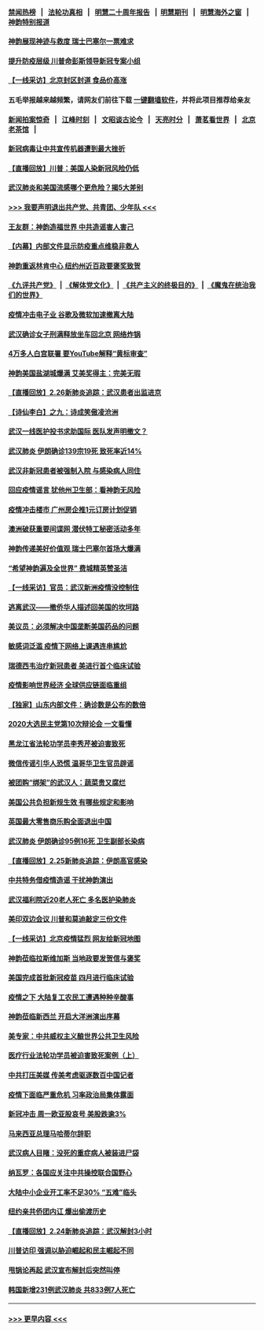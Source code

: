 #### [禁闻热榜](热点新闻.md?=0)  &nbsp;&nbsp;|&nbsp;&nbsp; [法轮功真相](https://github.com/gfw-breaker/truth/blob/master/README.md?=0) &nbsp;&nbsp;|&nbsp;&nbsp; [明慧二十周年报告](https://github.com/gfw-breaker/mh-reports/blob/master/README.md?=0) &nbsp;&nbsp;|&nbsp;&nbsp;[明慧期刊](https://github.com/gfw-breaker/mh-qikan) &nbsp;&nbsp;|&nbsp;&nbsp; [明慧海外之窗](https://github.com/gfw-breaker/mh-news/blob/master/README.md?=0) &nbsp;&nbsp;|&nbsp;&nbsp; [神韵特别报道](https://github.com/gfw-breaker/mh-news/blob/master/shenyun.md?=0)
#### [神韵展现神迹与救度 瑞士巴塞尔一票难求](../pages/nf4514/n11899191.md?t=02271502) 
#### [提升防疫层级 川普命彭斯领导新冠专案小组](../pages/nf4514/n11898934.md?t=02271502) 
#### [【一线采访】北京封区封道 食品价高涨](../pages/nf4514/n11898771.md?t=02271502) 
#### 五毛举报越来越频繁，请网友们前往下载 [一键翻墙软件](https://github.com/gfw-breaker/ssr-accounts)，并将此项目推荐给亲友
#### [新闻拍案惊奇](https://github.com/gfw-breaker/banned-news/blob/master/pages/link4.md) &nbsp;&nbsp;|&nbsp;&nbsp; [江峰时刻](https://github.com/gfw-breaker/banned-news/blob/master/pages/link4.md) &nbsp;&nbsp;|&nbsp;&nbsp; [文昭谈古论今](https://github.com/gfw-breaker/banned-news/blob/master/pages/link4.md) &nbsp;&nbsp;|&nbsp;&nbsp; [天亮时分](https://github.com/gfw-breaker/banned-news/blob/master/pages/link4.md) &nbsp;&nbsp;|&nbsp;&nbsp; [萧茗看世界](https://github.com/gfw-breaker/banned-news/blob/master/pages/link4.md) &nbsp;&nbsp;|&nbsp;&nbsp; [北京老茶馆](https://github.com/gfw-breaker/banned-news/blob/master/pages/link4.md) &nbsp;&nbsp;|&nbsp;&nbsp; 
#### [新冠病毒让中共宣传机器遭到最大挫折](../pages/nf4514/n11898739.md?t=02271502) 
#### [【直播回放】川普：美国人染新冠风险仍低](../pages/nf4514/n11898088.md?t=02271502) 
#### [武汉肺炎和美国流感哪个更危险？揭5大差别](../pages/nf4514/n11888203.md?t=02271502) 
#### [>>> 我要声明退出共产党、共青团、少年队 <<<](https://github.com/begood0513/goodnews/blob/master/quit/letter.md) 
#### [王友群：神韵造福世界 中共造谣害人害己](../pages/nf4514/n11894895.md?t=02271502) 
#### [【内幕】内部文件显示防疫重点维稳非救人](../pages/nf4514/n11896183.md?t=02271502) 
#### [神韵重返林肯中心 纽约州近百政要褒奖致贺](../pages/nf4514/n11893366.md?t=02271502) 
#### [《九评共产党》](https://github.com/begood0513/9ping.md/blob/master/README.md) &nbsp;|&nbsp; [《解体党文化》](../../../../jtdwh.md/blob/master/README.md)  &nbsp;|&nbsp; [《共产主义的终极目的》](../../../../gczydzjmd.md/blob/master/README.md) &nbsp;|&nbsp; [《魔鬼在统治我们的世界》](../../../../mgztzwmdsj.md/blob/master/README.md) 
#### [疫情冲击电子业 谷歌及微软加速撤离大陆](../pages/nf4514/n11898078.md?t=02271502) 
#### [武汉确诊女子刑满释放坐车回北京 网络炸锅](../pages/nf4514/n11897989.md?t=02271502) 
#### [4万多人白宫联署 要YouTube解释“黄标审查”](../pages/nf4514/n11897803.md?t=02271502) 
#### [神韵美国盐湖城爆满 艾美奖得主：完美无瑕](../pages/nf4514/n11897949.md?t=02271502) 
#### [【直播回放】2.26新肺炎追踪：武汉患者出监进京](../pages/nf4514/n11897551.md?t=02271502) 
#### [【诗仙李白】之九：诗成笑傲凌沧洲](../pages/nf4514/n11885478.md?t=02271502) 
#### [武汉一线医护投书求助国际 医队发声明撤文？](../pages/nf4514/n11897501.md?t=02271502) 
#### [武汉肺炎 伊朗确诊139宗19死 致死率近14%](../pages/nf4514/n11897547.md?t=02271502) 
#### [武汉非新冠患者被强制入院 与感染病人同住](../pages/nf4514/n11896414.md?t=02271502) 
#### [回应疫情谣言 犹他州卫生部：看神韵无风险](../pages/nf4514/n11896078.md?t=02271502) 
#### [疫情冲击楼市 广州房企推1元订房计划促销](../pages/nf4514/n11896386.md?t=02271502) 
#### [澳洲破获重要间谍网 潜伏特工秘密活动多年](../pages/nf4514/n11893839.md?t=02271502) 
#### [神韵传递美好价值观 瑞士巴塞尔首场大爆满](../pages/nf4514/n11896103.md?t=02271502) 
#### [“希望神韵遍及全世界” 费城精英赞圣洁](../pages/nf4514/n11897073.md?t=02271502) 
#### [【一线采访】官员：武汉新洲疫情没控制住](../pages/nf4514/n11895870.md?t=02271502) 
#### [逃离武汉——撤侨华人描述回美国的坎坷路](../pages/nf4514/n11895897.md?t=02271502) 
#### [美议员：必须解决中国垄断美国药品的问题](../pages/nf4514/n11895991.md?t=02271502) 
#### [敏感词泛滥 疫情下网络上课遇连串尴尬](../pages/nf4514/n11895793.md?t=02271502) 
#### [瑞德西韦治疗新冠患者 美进行首个临床试验](../pages/nf4514/n11895845.md?t=02271502) 
#### [疫情影响世界经济 全球供应链面临重组](../pages/nf4514/n11895634.md?t=02271502) 
#### [【独家】山东内部文件：确诊数是公布的数倍](../pages/nf4514/n11891016.md?t=02271502) 
#### [2020大选民主党第10次辩论会 一文看懂](../pages/nf4514/n11895486.md?t=02271502) 
#### [黑龙江省法轮功学员李秀芹被迫害致死](../pages/nf4514/n11894617.md?t=02271502) 
#### [微信传谣引华人恐慌 温哥华卫生官员辟谣](../pages/nf4514/n11895361.md?t=02271502) 
#### [被团购“绑架”的武汉人：蔬菜贵又腐烂](../pages/nf4514/n11895316.md?t=02271502) 
#### [美国公共负担新规生效 有哪些规定和影响](../pages/nf4514/n11893866.md?t=02271502) 
#### [英国最大零售商乐购全面退出中国](../pages/nf4514/n11895230.md?t=02271502) 
#### [武汉肺炎 伊朗确诊95例16死 卫生副部长染病](../pages/nf4514/n11894906.md?t=02271502) 
#### [【直播回放】2.25新肺炎追踪：伊朗高官感染](../pages/nf4514/n11894749.md?t=02271502) 
#### [中共特务借疫情造谣 干扰神韵演出](../pages/nf4514/n11894363.md?t=02271502) 
#### [武汉福利院近20老人死亡 多名医护染肺炎](../pages/nf4514/n11893680.md?t=02271502) 
#### [美印双边会议 川普和莫迪敲定三份文件](../pages/nf4514/n11894247.md?t=02271502) 
#### [【一线采访】北京疫情猛烈 网友绘新冠地图](../pages/nf4514/n11894212.md?t=02271502) 
#### [神韵莅临拉斯维加斯 当地政要发贺信与褒奖](../pages/nf4514/n11893721.md?t=02271502) 
#### [美国完成首批新冠疫苗 四月进行临床试验](../pages/nf4514/n11893526.md?t=02271502) 
#### [疫情之下 大陆复工农民工遭遇种种辛酸事](../pages/nf4514/n11893150.md?t=02271502) 
#### [神韵莅临新西兰 开启大洋洲演出序幕](../pages/nf4514/n11893497.md?t=02271502) 
#### [美专家：中共威权主义酿世界公共卫生风险](../pages/nf4514/n11893474.md?t=02271502) 
#### [医疗行业法轮功学员被迫害致死案例（上）](../pages/nf4514/n11883051.md?t=02271502) 
#### [中共打压美媒 传美考虑驱逐数百中国记者](../pages/nf4514/n11893178.md?t=02271502) 
#### [疫情下面临严重危机  习率政治局集体露面](../pages/nf4514/n11893305.md?t=02271502) 
#### [新冠冲击 周一欧亚股哀号 美股跌逾3%](../pages/nf4514/n11892648.md?t=02271502) 
#### [马来西亚总理马哈蒂尔辞职](../pages/nf4514/n11892792.md?t=02271502) 
#### [武汉病人目睹：没死的重症病人被装进尸袋](../pages/nf4514/n11892728.md?t=02271502) 
#### [纳瓦罗：各国应关注中共操控联合国野心](../pages/nf4514/n11892856.md?t=02271502) 
#### [大陆中小企业开工率不足30% “五难”临头](../pages/nf4514/n11892702.md?t=02271502) 
#### [纽约亲共侨团内讧 爆出偷渡历史](../pages/nf4514/n11891235.md?t=02271502) 
#### [【直播回放】2.24新肺炎追踪：武汉解封3小时](../pages/nf4514/n11892242.md?t=02271502) 
#### [川普访印 强调以胁迫崛起和民主崛起不同](../pages/nf4514/n11891855.md?t=02271502) 
#### [甩锅论再起 武汉宣布解封后突然叫停](../pages/nf4514/n11891989.md?t=02271502) 
#### [韩国新增231例武汉肺炎 共833例7人死亡](../pages/nf4514/n11891919.md?t=02271502) 

----
#### [ >>> 更早内容 <<< ](../indexes/nf4514-earlier.md)
